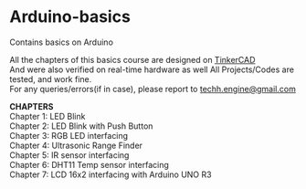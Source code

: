 # Arduino-basics
Contains basics on Arduino
  
All the chapters of this basics course are designed on [TinkerCAD](https://www.tinkercad.com/)  
And were also verified on real-time hardware as well
All Projects/Codes are tested, and work fine.  
For any queries/errors(if in case), please report to techh.engine@gmail.com

**CHAPTERS**  
Chapter 1: LED Blink  
Chapter 2: LED Blink with Push Button  
Chapter 3: RGB LED interfacing  
Chapter 4: Ultrasonic Range Finder  
Chapter 5: IR sensor interfacing    
Chapter 6: DHT11 Temp sensor interfacing  
Chapter 7: LCD 16x2 interfacing with Arduino UNO R3
